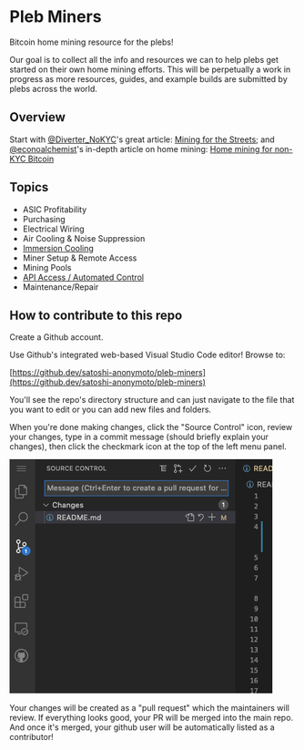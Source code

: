 # Pleb Miners
Bitcoin home mining resource for the plebs!

Our goal is to collect all the info and resources we can to help plebs get started on their own home mining efforts. This will be perpetually a work in progress as more resources, guides, and example builds are submitted by plebs across the world.

## Overview
Start with [@Diverter_NoKYC](https://twitter.com/Diverter_NoKYC)'s  great article: [Mining for the Streets](https://diverter.hostyourown.tools/mining-for-the-streets/); and [@econoalchemist](https://twitter.com/econoalchemist)'s in-depth article on home mining: [Home mining for non-KYC Bitcoin](https://www.econoalchemist.com/post/home-mining-for-non-kyc-bitcoin)

## Topics
* ASIC Profitability
* Purchasing
* Electrical Wiring
* Air Cooling & Noise Suppression
* [Immersion Cooling](immersion_cooling/README.md)
* Miner Setup & Remote Access
* Mining Pools
* [API Access / Automated Control](api/README.md)
* Maintenance/Repair


## How to contribute to this repo
Create a Github account.

Use Github's integrated web-based Visual Studio Code editor! Browse to:

[https://github.dev/satoshi-anonymoto/pleb-miners](https://github.dev/satoshi-anonymoto/pleb-miners)

You'll see the repo's directory structure and can just navigate to the file that you want to edit or you can add new files and folders.

When you're done making changes, click the "Source Control" icon, review your changes, type in a commit message (should briefly explain your changes), then click the checkmark icon at the top of the left menu panel.

<img src="img/github_commit.png">

Your changes will be created as a "pull request" which the maintainers will review. If everything looks good, your PR will be merged into the main repo. And once it's merged, your github user will be automatically listed as a contributor!

